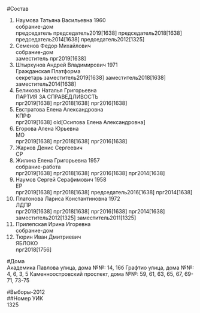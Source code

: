 #Состав  
1. Наумова Татьяна Васильевна 1960  
    собрание-дом  
    председатель председатель2019[1638] председатель2018[1638] председатель2014[1638] председатель2012[1325]  
2. Семенов Федор Михайлович  
    собрание-дом  
    заместитель прг2019[1638]  
3. Штырхунов Андрей Владимирович 1971  
    Гражданская Платформа  
    секретарь заместитель2019[1638] заместитель2018[1638] заместитель2014[1638]  
4. Беликова Наталья Григорьевна  
    ПАРТИЯ ЗА СПРАВЕДЛИВОСТЬ  
    прг2019[1638] прг2018[1638] прг2016[1638]  
5. Евстратова Елена Александровна  
    КПРФ  
    прг2019[1638] old[Осипова Елена Александровна]  
6. Егорова Алена Юрьевна  
    МО  
    прг2019[1638] прг2018[1638] прг2016[1638]  
7. Жарков Денис Сергеевич  
    СР  
8. Жилина Елена Григорьевна 1957  
    собрание-работа  
    прг2019[1638] прг2018[1638] прг2016[1638] прг2014[1638]  
9. Наумов Сергей Серафимович 1958  
    ЕР  
    прг2019[1638] прг2018[1638] председатель2016[1638] прг2014[1638]  
10. Платонова Лариса Константиновна 1972  
    ЛДПР  
    прг2019[1638] прг2018[1638] прг2016[1638] прг2014[1638] заместитель2012[1325] заместитель2011[1325]  
11. Прилепская Ирина Игоревна  
    собрание-дом  
12. Тюрин Иван Дмитриевич  
    ЯБЛОКО  
    прг2018[1756]  
  
#Дома  
Академика Павлова улица, дома №№: 14, 16б Графтио улица, дома №№: 4, 6, 3, 5 Каменноостровский проспект, дома №№: 59, 61, 63, 65, 67, 69-71, 73-75  
  
#Выборы-2012  
##Номер УИК  
1325  
